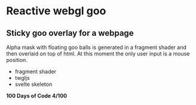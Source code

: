# Reactive webgl goo

## Sticky goo overlay for a webpage

Alpha mask with floating goo balls is generated in a fragment shader and then overlaid on top of html. At this moment the only user input is a mouse position.

- fragment shader
- twgljs
- svelte skeleton

**100 Days of Code 4/100**
